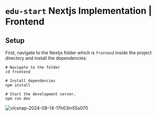 # `edu-start` Nextjs Implementation | Frontend

## Setup
First, navigate to the Nextjs folder which is `frontend` inside the project directory and install the dependencies:

```shell
# Navigate to the folder
cd frontend

# Install dependencies
npm install

# Start the development server.
npm run dev
```
![vlcsnap-2024-08-14-17h03m55s070](https://github.com/user-attachments/assets/1ad9db43-a01c-4f76-80a2-afe070cbaf39)
